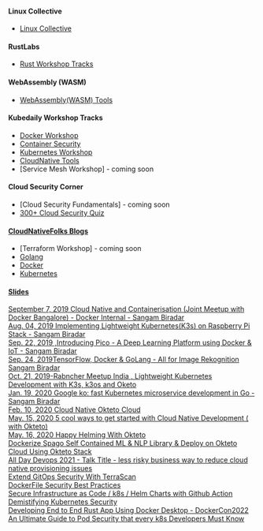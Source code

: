 #### Linux Collective 
- [Linux Collective](https://linuxcollective.github.io)

#### RustLabs
- [Rust Workshop Tracks ](https://rustlabs.github.io)

#### WebAssembly (WASM) 
- [WebAssembly(WASM) Tools](https://wasmjam.github.io/wasmtools/)

#### Kubedaily Workshop Tracks
- [Docker Workshop](https://kubedaily.com/docker/overview/)
- [Container Security](https://kubedaily.com/containersecurity/overview/)
- [Kubernetes Workshop](https://kubedaily.com/k8s/overview/)
- [CloudNative Tools](https://kubedaily.com/cloudnativetools/)
- [Service Mesh Workshop] - coming soon 

#### Cloud Security Corner 
- [Cloud Security Fundamentals] - coming soon
- [300+ Cloud Security Quiz ](https://cloudsecuritycorner.com/quiz/) 


#### [CloudNativeFolks Blogs](https://blog.cloudnativefolks.org)  
- [Terraform Workshop] - coming soon
- [Golang](https://blog.cloudnativefolks.org/series/gopherlabs) 
- [Docker](https://blog.cloudnativefolks.org/series/learn-docker) 
- [Kubernetes](https://blog.cloudnativefolks.org/series/learn-k8s) 


#### [Slides](https://slides.com/sangambiradar)

[September 7, 2019 Cloud Native and Containerisation (Joint Meetup with Docker Bangalore) - Docker Internal - Sangam Biradar](https://www.slideshare.net/sangambiradar370/september-7-2019-cloud-native-and-containerisation-joint-meetup-with-docker-bangalore-docker-internal-sangam-biradar) <br>
[ Aug. 04, 2019 Implementing Lightweight Kubernetes(K3s) on Raspberry Pi Stack - Sangam Biradar](https://www.slideshare.net/sangambiradar370/implementing-lightweight-kubernetesk3s-on-raspberry-pi-stack-sangam-biradar)<br>
[Sep. 22, 2019 ,Introducing Pico - A Deep Learning Platform using Docker & IoT - Sangam Biradar
](https://www.slideshare.net/sangambiradar370/introducing-pico-a-deep-learning-platform-using-docker-iot-sangam-biradar)<br>
[Sep. 24, 2019TensorFlow, Docker & GoLang - All for Image Rekognition Sangam Biradar](https://www.slideshare.net/sangambiradar370/tensorflow-docker-golang-all-for-image-rekognition-sangam-biradarengineitops)<br>
[Oct. 21, 2019-Rabncher Meetup India , Lightweight Kubernetes Development with K3s, k3os and Oketo](https://www.slideshare.net/sangambiradar370/rabncher-meetup-india-lightweight-kubernetes-development-with-k3s-k3os-and-oketo) <br>
[Jan. 19, 2020 Google ko: fast Kubernetes microservice development in Go - Sangam Biradar](https://www.slideshare.net/sangambiradar370/google-ko-fast-kubernetes-microservice-development-in-go-sangam-biradar-engineitops)<br>
[Feb. 10, 2020 Cloud Native Okteto Cloud](https://www.slideshare.net/sangambiradar370/cloud-native-okteto-cloud) <br> 
[May. 15, 2020 5 cool ways to get started with Cloud Native Development ( with Okteto)](https://www.slideshare.net/sangambiradar370/5-cool-ways-to-get-started-with-cloud-native-development-with-okteto) <br> 
[May. 16, 2020 Happy Helming With Okteto](https://www.slideshare.net/sangambiradar370/happy-helming-with-okteto) <br>
[Dockerize Spago Self Contained ML & NLP Library & Deploy on Okteto Cloud Using Okteto Stack](https://www.linkedin.com/in/sangambiradar/details/featured/1612179458750/single-media-viewer/)<br>
[All Day Devops 2021 - Talk Title - less risky business way to reduce cloud native provisioning issues](https://slides.com/sangambiradar/addo-sangambiradar)<br>
[Extend GitOps Security With TerraScan](https://slides.com/sangambiradar/extend-gitops-security-with-terrascan)<br>
[DockerFile Security Best Practices ](https://slides.com/sangambiradar/dockerfile-best-practices/fullscreen)<br>
[Secure Infrastructure as Code / k8s / Helm Charts with Github Action](https://slides.com/sangambiradar/iac-terrascan-github-action)<br>
[Demistifying Kubernetes Security](https://slides.com/sangambiradar/demistifying-kubernetes-security/fullscreen)<br>
[Developing End to End Rust App Using Docker Desktop - DockerCon2022](https://slides.com/sangambiradar/dockercon2022)<br>
[An Ultimate Guide to Pod Security that every k8s Developers Must Know](https://slides.com/sangambiradar/pod-security)<br>

